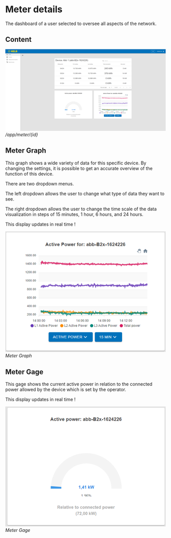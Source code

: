 # Meter details

The dashboard of a user selected to oversee all aspects of the network.

## Content

![ENMeterDetailsPage](../../assets/ENMeterDetailsPage.png) _/app/meter/{id}_

## Meter Graph

This graph shows a wide variety of data for this specific device. By changing
the settings, it is possible to get an accurate overview of the function of this
device.

There are two dropdown menus.

The left dropdown allows the user to change what type of data they want to see.

The right dropdown allows the user to change the time scale of the data
visualization in steps of 15 minutes, 1 hour, 6 hours, and 24 hours.

This display updates in real time !

![ENMeterDetailsGraph](../../assets/ENMeterDetailsGraph.png) _Meter Graph_

## Meter Gage

This gage shows the current active power in relation to the connected power
allowed by the device which is set by the operator.

This display updates in real time !

![ENMeterDetailsGage](../../assets/ENMeterDetailsGage.png) _Meter Gage_
